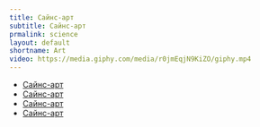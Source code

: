 ```yaml
---
title: Сайнс-арт
subtitle: Сайнс-арт
prmalink: science
layout: default
shortname: Art
video: https://media.giphy.com/media/r0jmEqjN9KiZO/giphy.mp4
---
```


+ [Сайнс-арт](art)
+ [Сайнс-арт](art)
+ [Сайнс-арт](art)
+ [Сайнс-арт](art)
